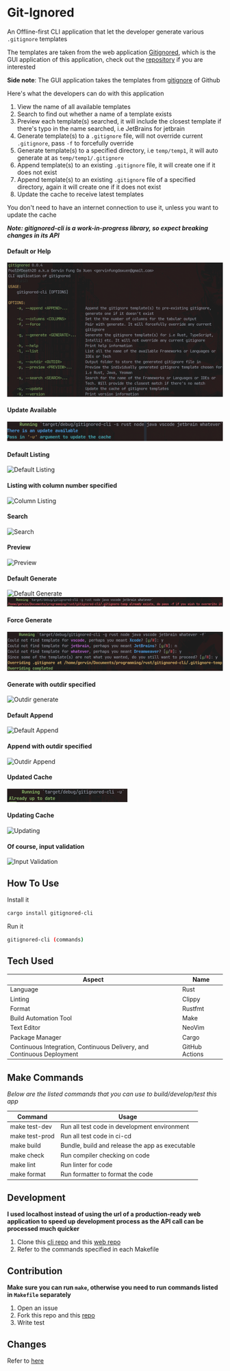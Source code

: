 # **Git-Ignored**

An Offline-first CLI application that let the developer generate various `.gitignore` templates

The templates are taken from the web application [Gitignored](https://gitignored.vercel.app), which is the GUI application of this application, check out the [repository](https://github.com/Gitignored-App/web) if you are interested

**Side note**:
The GUI application takes the templates from [gitignore](https://github.com/github/gitignore) of Github

Here's what the developers can do with this application

1. View the name of all available templates
2. Search to find out whether a name of a template exists
3. Preview each template(s) searched, it will include the closest template if there's typo in the name searched, i.e JetBrains for jetbrain
4. Generate template(s) to a `.gitignore` file, will not override current `.gitignore`, pass `-f` to forcefully override
5. Generate template(s) to a specified directory, i.e `temp/temp1`, it will auto generate at as `temp/temp1/.gitignore`
6. Append template(s) to an existing `.gitignore` file, it will create one if it does not exist
7. Append template(s) to an existing `.gitignore` file of a specified directory, again it will create one if it does not exist
8. Update the cache to receive latest templates

You don't need to have an internet connection to use it, unless you want to update the cache

***Note: gitignored-cli is a work-in-progress library, so expect breaking changes in its API***

#### Default or Help

![Default or Help](https://raw.githubusercontent.com/Gitignored-App/cli/main/docs/default-or-help.png 'Default or Help')

#### Update Available

![Update Available](https://raw.githubusercontent.com/Gitignored-App/cli/main/docs/update-available.png 'Update Available')

#### Default Listing

![Default Listing](https://raw.githubusercontent.com/Gitignored-App/cli/main/docs/list-default.png 'Default Listing')

#### Listing with column number specified

![Column Listing](https://raw.githubusercontent.com/Gitignored-App/cli/main/docs/list-column.png 'Column Listing')

#### Search

![Search](https://raw.githubusercontent.com/Gitignored-App/cli/main/docs/search.png 'Search')

#### Preview

![Preview](https://raw.githubusercontent.com/Gitignored-App/cli/main/docs/preview.png 'Preview')

#### Default Generate

![Default Generate](https://raw.githubusercontent.com/Gitignored-App/cli/main/docs/generate.png 'Default Generate')
![Error Default Generate](https://raw.githubusercontent.com/Gitignored-App/cli/main/docs/error-generate.png 'Error Default Generate')

#### Force Generate

![Force Generate](https://raw.githubusercontent.com/Gitignored-App/cli/main/docs/force-generate.png 'Force Generate')

#### Generate with outdir specified

![Outdir generate](https://raw.githubusercontent.com/Gitignored-App/cli/main/docs/generate-outdir.png 'Outdir Generate')

#### Default Append

![Default Append](https://raw.githubusercontent.com/Gitignored-App/cli/main/docs/append.png 'Default Append')

#### Append with outdir specified

![Outdir Append](https://raw.githubusercontent.com/Gitignored-App/cli/main/docs/append-outdir.png 'Outdir Append')

#### Updated Cache

![Updated](https://raw.githubusercontent.com/Gitignored-App/cli/main/docs/updated.png 'Updated')

#### Updating Cache

![Updating](https://raw.githubusercontent.com/Gitignored-App/cli/main/docs/updating.png 'Updating')

#### Of course, input validation

![Input Validation](https://raw.githubusercontent.com/Gitignored-App/cli/main/docs/input-validation.png 'Input Validation')

## How To Use

Install it

```sh
cargo install gitignored-cli
```

Run it

```sh
gitignored-cli (commands)
```

## Tech Used

| Aspect                                                                 | Name           |
| ---------------------------------------------------------------------- | -------------- |
| Language                                                               | Rust           |
| Linting                                                                | Clippy         |
| Format                                                                 | Rustfmt        |
| Build Automation Tool                                                  | Make           |
| Text Editor                                                            | NeoVim         |
| Package Manager                                                        | Cargo          |
| Continuous Integration, Continuous Delivery, and Continuous Deployment | GitHub Actions |

## Make Commands

_*Below are the listed commands that you can use to build/develop/test this app*_

| Command        | Usage                                           |
| -------------- | ----------------------------------------------- |
| make test-dev  | Run all test code in development environment    |
| make test-prod | Run all test code in ci-cd                      |
| make build     | Bundle, build and release the app as executable |
| make check     | Run compiler checking on code                   |
| make lint      | Run linter for code                             |
| make format    | Run formatter to format the code                |

## Development

**I used localhost instead of using the url of a production-ready web application to speed up development process as the API call can be processed much quicker**

1. Clone this [cli repo](https://github.com/Gitignored-App/cli) and this [web repo](https://github.com/Gitignored-App/web)
2. Refer to the commands specified in each Makefile

## Contribution

**Make sure you can run `make`, otherwise you need to run commands listed in `Makefile` separately**

1. Open an issue
2. Fork this repo and this [repo](https://github.com/Gitignored-App/cli)
3. Write test

## Changes

Refer to [here](https://github.com/Gitignored-App/cli/blob/main/CHANGELOG.md)

